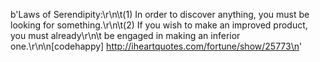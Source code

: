 b'Laws of Serendipity:\r\n\t(1) In order to discover anything, you must be looking for something.\r\n\t(2) If you wish to make an improved product, you must already\r\n\t    be engaged in making an inferior one.\r\n\n[codehappy] http://iheartquotes.com/fortune/show/25773\n'